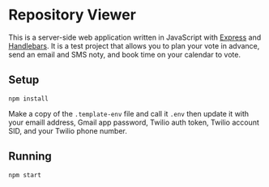 # Repository Viewer

This is a server-side web application written in JavaScript with
[Express][express] and [Handlebars][handlebars]. It is a test project
that allows you to plan your vote in advance, send an email and SMS noty,
and book time on your calendar to vote.

## Setup

    npm install

Make a copy of the `.template-env` file and call it `.env` then update it with your emaill address, Gmail app password, Twilio auth token, Twilio account SID, and your Twilio phone number.

## Running

    npm start

[express]: https://expressjs.com/
[handlebars]: http://handlebarsjs.com/
